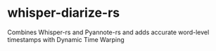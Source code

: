 # whisper-diarize-rs
Combines Whisper-rs and Pyannote-rs and adds accurate word-level timestamps with Dynamic Time Warping
